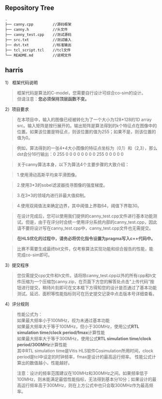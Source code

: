 ## Repository Tree
```
.
├── canny.cpp         //源码框架
├── canny.h           //头文件
├── canny_test.cpp    //测试源码
├── src.txt           //测试输入
├── dst.txt           //标准输出
├── tcl_script.tcl    //tcl文件
└── README.md         //说明文件
```
## harris

  1）	框架代码说明
  >框架代码是算法的C-model，您需要自行设计可综合co-sim的设计。  
  >但请注意：**您必须保持顶层函数不变。**

  2）项目要求  

  >在本项目中，输入的图像已经被转化为了一个大小为128*128的1D array src。输入矩阵是按行展开的。输出矩阵是算法得到的k个特征点在图像中的位置。如果该位置是特征点，则该位置的值为255；如果不是，则该位置的值为0。

  >例如，算法得到的一张4*4大小图像的特征点坐标为（0,1）和（2,3），那么dst会分16行输出：0 255 0 0 0 0 0 0 0 0 255 0 0 0 0 0

  

  >关于canny算法本身，以下为算法4个主要步骤的大致介绍：

  >1.使用滑动高斯平均来平滑图像。

  >2.使用3*3的sobel滤波器找寻图像的强度梯度。

  >3.在3*3的领域内进行非最大值抑制。

  >4.使用双阈值法来确定边界，其中阈值上界取64，阈值下界取30。

  >在设计完成后，您可以使用我们提供的canny_test.cpp文件进行基本功能测试。但是，由于在评分时会统一使用评分系统内部的canny_test.cpp，因此请不要将设计写在canny_test.cpp中，canny_test.cpp文件也无需提交。

  >**在HLS优化的过程中，请务必将优化指令设置为pragma写入c++代码中。**

  >比赛不需要生成最终bit文件，仅考察算法实现功能和综合报告的性能，能完成co-sim即可。

  3）提交程序
  >您仅需提交cpp文件和h文件。请将除canny_test.cpp以外的所有cpp和h文件压缩为一个压缩包canny.zip，在页面下方您的解答处点击“上传代码”按钮进行提交，稍待片刻即可在文本框下方得知您的设计是否通过了基本功能测试。延迟、面积等性能指标则可在历史提交记录中点击版本号详细查看。

  4）评分规则
  >性能公式为：<br>
  >如果最大频率小于100MHz，视为未通过基本功能<br>
  >如果最大频率大于等于100MHz，但小于300MHz，使用公式**RTL simulation time/clock period/fmax**计算性能<br>
  >如果最大频率大于等于300MHz，使用公式**RTL simulation time/clock period/300MHz**计算性能<br>
  >其中RTL simulation time是Vitis HLS软件Cosimulation所用时间，clock period是tcl中设定的时钟频率，fmax是设计的最高运行频率。
  >性能公式计算出的数值越小，性能越好。
  >
  >注意：设计的频率范围建议在100MHz和300MHz之间。如果频率低于100MHz，则未能满足最低性能指标，无法得到基本分10分；如果设计的最高运行频率高于300MHz，则在上方公式中也只会取300MHz作为最高频率。
